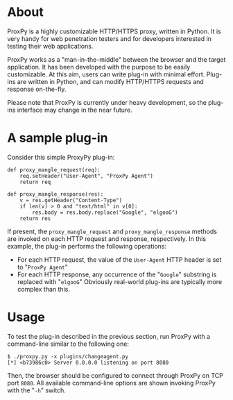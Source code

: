 # About #

ProxPy is a highly customizable HTTP/HTTPS proxy, written in Python. It is very handy for web penetration testers and for developers interested in testing their web applications.

ProxPy works as a "man-in-the-middle" between the browser and the target application. It has been developed with the purpose to be easily customizable. At this aim, users can write plug-in with minimal effort. Plug-ins are written in Python, and can modify HTTP/HTTPS requests and response on-the-fly.

Please note that ProxPy is currently under heavy development, so the plug-ins interface may change in the near future.

# A sample plug-in #

Consider this simple ProxyPy plug-in:
```
def proxy_mangle_request(req):
    req.setHeader("User-Agent", "ProxPy Agent")
    return req

def proxy_mangle_response(res):
    v = res.getHeader("Content-Type")
    if len(v) > 0 and "text/html" in v[0]:
        res.body = res.body.replace("Google", "elgooG")
    return res
```
If present, the `proxy_mangle_request` and `proxy_mangle_response` methods are invoked on each HTTP request and response, respectively. In this example, the plug-in performs the following operations:
  * For each HTTP request, the value of the `User-Agent` HTTP header is set to "`ProxPy Agent`"
  * For each HTTP response, any occurrence of the "`Google`" substring is replaced with "`elgooG`"
Obviously real-world plug-ins are typically more complex than this.

# Usage #

To test the plug-in described in the previous section, run ProxPy with a command-line similar to the following one:
```
$ ./proxpy.py -x plugins/changeagent.py 
[*] <b73986c0> Server 0.0.0.0 listening on port 8080
```
Then, the browser should be configured to connect through ProxPy on TCP port `8080`. All available command-line options are shown invoking ProxPy with the "`-h`" switch.
